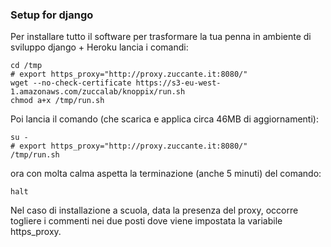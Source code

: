### Setup for django


Per installare tutto il software per trasformare la tua
penna in ambiente di sviluppo django + Heroku lancia i comandi:

	cd /tmp
	# export https_proxy="http://proxy.zuccante.it:8080/"
	wget --no-check-certificate https://s3-eu-west-1.amazonaws.com/zuccalab/knoppix/run.sh
	chmod a+x /tmp/run.sh

Poi lancia il comando (che scarica e applica circa 46MB di aggiornamenti):

	su -
	# export https_proxy="http://proxy.zuccante.it:8080/"
	/tmp/run.sh

ora con molta calma aspetta la terminazione (anche 5 minuti) del comando:

	halt


Nel caso di installazione a scuola, data la presenza del proxy,
occorre togliere i commenti nei due posti dove viene impostata la
variabile https_proxy.

